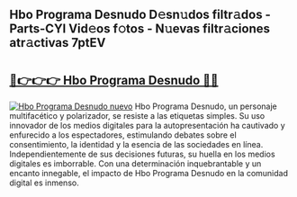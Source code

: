 ## Hbo Programa Desnudo D𝚎sn𝚞dos filtr𝚊dos - Parts-CYl Vid𝚎os f𝚘tos - N𝚞evas filtr𝚊ciones atr𝚊ctivas 7ptEV

# <h2><a href="http://mb97y8.tromn.icu/?c=Hbo+Programa+Desnudo">🔗👉👉👉 Hbo Programa Desnudo 🔗🔗</a></h2>

[![Hbo Programa Desnudo nuevo](https://i.imgur.com/pEAQMta.gif)](http://mb97y8.tromn.icu/?c=Hbo+Programa+Desnudo)
Hbo Programa Desnudo, un personaje multifacético y polarizador, se resiste a las etiquetas simples. Su uso innovador de los medios digitales para la autopresentación ha cautivado y enfurecido a los espectadores, estimulando debates sobre el consentimiento, la identidad y la esencia de las sociedades en línea. Independientemente de sus decisiones futuras, su huella en los medios digitales es imborrable. Con una determinación inquebrantable y un encanto innegable, el impacto de Hbo Programa Desnudo en la comunidad digital es inmenso.
